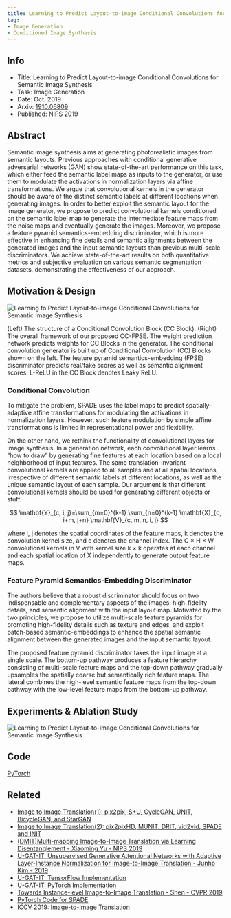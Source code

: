 ```yaml
---
title: Learning to Predict Layout-to-image Conditional Convolutions for Semantic Image Synthesis - NIPS 2019
tag:
- Image Generation
- Conditioned Image Synthesis
---
```


## Info

- Title: Learning to Predict Layout-to-image Conditional Convolutions for Semantic Image Synthesis
- Task: Image Generation
- Date: Oct. 2019
- Arxiv: [1910.06809](https://arxiv.org/abs/1910.06809)
- Published: NIPS 2019


## Abstract

Semantic image synthesis aims at generating photorealistic images from semantic layouts. Previous approaches with conditional generative adversarial networks (GAN) show state-of-the-art performance on this task, which either feed the semantic label maps as inputs to the generator, or use them to modulate the activations in normalization layers via affine transformations. We argue that convolutional kernels in the generator should be aware of the distinct semantic labels at different locations when generating images. In order to better exploit the semantic layout for the image generator, we propose to predict convolutional kernels conditioned on the semantic label map to generate the intermediate feature maps from the noise maps and eventually generate the images. Moreover, we propose a feature pyramid semantics-embedding discriminator, which is more effective in enhancing fine details and semantic alignments between the generated images and the input semantic layouts than previous multi-scale discriminators. We achieve state-of-the-art results on both quantitative metrics and subjective evaluation on various semantic segmentation datasets, demonstrating the effectiveness of our approach.


## Motivation & Design


![Learning to Predict Layout-to-image Conditional Convolutions for Semantic Image Synthesis](https://i.imgur.com/UB1PZkY.png)

(Left) The structure of a Conditional Convolution Block (CC Block). (Right) The overall
framework of our proposed CC-FPSE. The weight prediction network predicts weights for CC Blocks in the generator. The conditional convolution generator is built up of Conditional Convolution (CC) Blocks shown on the left. The feature pyramid semantics-embedding (FPSE) discriminator predicts real/fake scores as well as semantic alignment scores. L-ReLU in the CC Block denotes Leaky ReLU.

### Conditional Convolution

To mitigate the problem, SPADE uses the label maps to predict spatially-adaptive affine transformations for modulating the activations in normalization layers. However, such feature modulation by simple affine transformations is limited in representational power and flexibility.


<script async src="https://pagead2.googlesyndication.com/pagead/js/adsbygoogle.js"></script>
<ins class="adsbygoogle"
     style="display:block; text-align:center;"
     data-ad-layout="in-article"
     data-ad-format="fluid"
     data-ad-client="ca-pub-4466575858054752"
     data-ad-slot="8787986126"></ins>
<script>
     (adsbygoogle = window.adsbygoogle || []).push({});
</script>




On the other hand, we rethink the functionality of convolutional layers for image synthesis. In a generation network, each convolutional layer learns “how to draw” by generating fine features at each location based on a local neighborhood of input features. The same translation-invariant convolutional kernels are applied to all samples and at all spatial locations, irrespective of different semantic labels at different locations, as well as the unique semantic layout of each sample. Our argument is that different convolutional kernels should be used for generating different objects or stuff.

$$
\mathbf{Y}_{c, i, j}=\sum_{m=0}^{k-1} \sum_{n=0}^{k-1} \mathbf{X}_{c, i+m, j+n} \mathbf{V}_{c, m, n, i, j}
$$

where i, j denotes the spatial coordinates of the feature maps, k denotes the convolution kernel size, and c denotes the channel index. The C × H × W convolutional kernels in V with kernel size k × k operates at each channel and each spatial location of X independently to generate output feature maps.


### Feature Pyramid Semantics-Embedding Discriminator

The authors believe that a robust discriminator should focus on two indispensable and complementary aspects of the images: high-fidelity details, and semantic alignment with the input layout map. Motivated by the two principles, we propose to utilize multi-scale feature pyramids for promoting high-fidelity details such as texture and edges, and exploit patch-based semantic-embeddings to enhance the spatial semantic alignment between the generated images and the input semantic layout.

The proposed  feature pyramid discriminator takes the input image at a single scale. The bottom-up pathway produces a feature hierarchy consisting of multi-scale feature maps and the top-down pathway gradually upsamples the spatially coarse but semantically rich feature maps. The lateral combines the high-level semantic feature maps from the top-down pathway with the low-level feature maps from the bottom-up pathway.


## Experiments & Ablation Study

![Learning to Predict Layout-to-image Conditional Convolutions for Semantic Image Synthesis](https://i.imgur.com/QycdaZK.png)


## Code

[PyTorch](https://github.com/xh-liu/CC-FPSE)

## Related

- [Image to Image Translation(1): pix2pix, S+U, CycleGAN, UNIT, BicycleGAN, and StarGAN](https://arxivnote.ddlee.cn/2019/08/21/Image-to-image-Translation-pix2pix-CycleGAN-UNIT-BicycleGAN-StarGAN.html)
- [Image to Image Translation(2): pix2pixHD, MUNIT, DRIT, vid2vid, SPADE and INIT](https://arxivnote.ddlee.cn/2019/08/22/Image-to-image-Translation-pix2pixHD-MUNIT-DRIT-vid2vid-SPADE-INIT-FUNIT.html)
- [(DMIT)Multi-mapping Image-to-Image Translation via Learning Disentanglement - Xiaoming Yu - NIPS 2019](https://arxivnote.ddlee.cn/2019/10/08/Multi-mappitng-Image-to-Image-Translation-Disentanglement.html)
- [U-GAT-IT: Unsupervised Generative Attentional Networks with Adaptive Layer-Instance Normalization for Image-to-Image Translation - Junho Kim - 2019](https://arxivnote.ddlee.cn/2019/09/18/U-GAT-IT-Unsupervised-Generative-Attentional-Networks-with-Adaptive-Layer-Instance-Normalization-for-Image-to-Image-Translation-Junho-Kim-2019.html)
- [U-GAT-IT: TensorFlow Implementation](https://cvnote.ddlee.cn/2019/09/10/U-GAT-IT-TensorFlow.html)
- [U-GAT-IT: PyTorch Implementation](https://cvnote.ddlee.cn/2019/09/10/U-GAT-IT-PyTorch.html)
- [Towards Instance-level Image-to-Image Translation - Shen - CVPR 2019](https://arxivnote.ddlee.cn/2019/07/18/Towards-Instance-level-Image-to-Image-Translation-Shen-CVPR-2019.html)
- [PyTorch Code for SPADE](https://cvnote.ddlee.cn/2019/09/14/SPADE-PyTorch-GitHub.html)
- [ICCV 2019: Image-to-Image Translation](https://arxivnote.ddlee.cn/2019/10/24/Image-to-Image-Translation-ICCV-2019.html)

